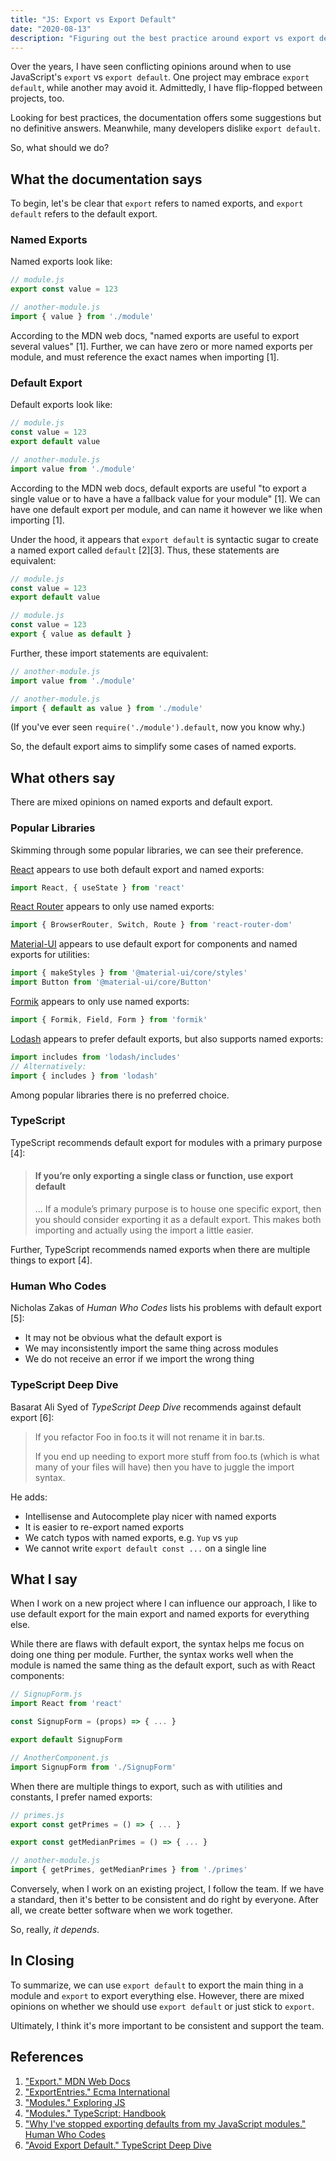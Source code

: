```yaml
---
title: "JS: Export vs Export Default"
date: "2020-08-13"
description: "Figuring out the best practice around export vs export default"
---
```


Over the years, I have seen conflicting opinions around when to use JavaScript's `export` vs `export default`. One project may embrace `export default`, while another may avoid it. Admittedly, I have flip-flopped between projects, too.

Looking for best practices, the documentation offers some suggestions but no definitive answers. Meanwhile, many developers dislike `export default`.

So, what should we do?


## What the documentation says

To begin, let's be clear that `export` refers to named exports, and `export default` refers to the default export.


### Named Exports
Named exports look like:

```js
// module.js
export const value = 123

// another-module.js
import { value } from './module'
```

According to the MDN web docs, "named exports are useful to export several values" [1]. Further, we can have zero or more named exports per module, and must reference the exact names when importing [1].


### Default Export

Default exports look like:

```js
// module.js
const value = 123
export default value

// another-module.js
import value from './module'
```

According to the MDN web docs, default exports are useful "to export a single value or to have a have a fallback value for your module" [1]. We can have one default export per module, and can name it however we like when importing [1].

Under the hood, it appears that `export default` is syntactic sugar to create a named export called `default` [2][3]. Thus, these statements are equivalent:

```js
// module.js
const value = 123
export default value
```

```js
// module.js
const value = 123
export { value as default }
```

Further, these import statements are equivalent:

```js
// another-module.js
import value from './module'
```

```js
// another-module.js
import { default as value } from './module'
```

(If you've ever seen `require('./module').default`, now you know why.)   

So, the default export aims to simplify some cases of named exports.


## What others say

There are mixed opinions on named exports and default export.


### Popular Libraries

Skimming through some popular libraries, we can see their preference.

[React](https://reactjs.org/docs/hooks-state.html) appears to use both default export and named exports:

```js
import React, { useState } from 'react'
```

[React Router](https://reactrouter.com/web/guides/quick-start) appears to only use named exports:

```js
import { BrowserRouter, Switch, Route } from 'react-router-dom'
```

[Material-UI](https://material-ui.com/components/buttons/) appears to use default export for components and named exports for utilities:

```js
import { makeStyles } from '@material-ui/core/styles'
import Button from '@material-ui/core/Button'
```

[Formik](https://formik.org/docs/examples/basic) appears to only use named exports:

```js
import { Formik, Field, Form } from 'formik'
```

[Lodash](https://stackoverflow.com/questions/35250500/correct-way-to-import-lodash) appears to prefer default exports, but also supports named exports:

```js
import includes from 'lodash/includes'
// Alternatively:
import { includes } from 'lodash'
```

Among popular libraries there is no preferred choice.


### TypeScript

TypeScript recommends default export for modules with a primary purpose [4]:

> #### If you’re only exporting a single class or function, use export default
> ... If a module’s primary purpose is to house one specific export, then you should consider exporting it as a default export. This makes both importing and actually using the import a little easier.

Further, TypeScript recommends named exports when there are multiple things to export [4].


### Human Who Codes

Nicholas Zakas of *Human Who Codes* lists his problems with default export [5]:

- It may not be obvious what the default export is
- We may inconsistently import the same thing across modules
- We do not receive an error if we import the wrong thing


### TypeScript Deep Dive

Basarat Ali Syed of *TypeScript Deep Dive* recommends against default export [6]:

> If you refactor Foo in foo.ts it will not rename it in bar.ts.
> 
> If you end up needing to export more stuff from foo.ts (which is what many of your files will have) then you have to juggle the import syntax.

He adds:

- Intellisense and Autocomplete play nicer with named exports
- It is easier to re-export named exports
- We catch typos with named exports, e.g. `Yup` vs `yup`
- We cannot write `export default const ...` on a single line


## What I say

When I work on a new project where I can influence our approach, I like to use default export for the main export and named exports for everything else.

While there are flaws with default export, the syntax helps me focus on doing one thing per module. Further, the syntax works well when the module is named the same thing as the default export, such as with React components:

```js
// SignupForm.js
import React from 'react'

const SignupForm = (props) => { ... }

export default SignupForm

// AnotherComponent.js
import SignupForm from './SignupForm'
```

When there are multiple things to export, such as with utilities and constants, I prefer named exports:

```js
// primes.js
export const getPrimes = () => { ... }

export const getMedianPrimes = () => { ... }

// another-module.js
import { getPrimes, getMedianPrimes } from './primes'
```

Conversely, when I work on an existing project, I follow the team. If we have a standard, then it's better to be consistent and do right by everyone. After all, we create better software when we work together.

So, really, *it depends*.


## In Closing

To summarize, we can use `export default` to export the main thing in a module and `export` to export everything else. However, there are mixed opinions on whether we should use `export default` or just stick to `export`.

Ultimately, I think it's more important to be consistent and support the team.


## References

1. ["Export." MDN Web Docs](https://developer.mozilla.org/en-US/docs/web/javascript/reference/statements/export)
2. ["ExportEntries." Ecma International](https://tc39.es/ecma262/#sec-exports-static-semantics-exportentries)
3. ["Modules." Exploring JS](https://exploringjs.com/es6/ch_modules.html)
4. ["Modules." TypeScript: Handbook](https://www.typescriptlang.org/docs/handbook/modules.html)
5. ["Why I've stopped exporting defaults from my JavaScript modules." Human Who Codes](https://humanwhocodes.com/blog/2019/01/stop-using-default-exports-javascript-module/)
6. ["Avoid Export Default." TypeScript Deep Dive](https://basarat.gitbook.io/typescript/main-1/defaultisbad)
